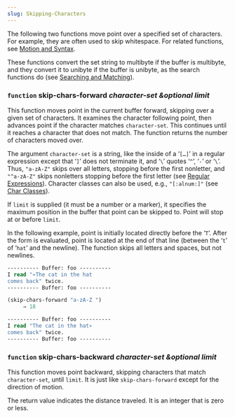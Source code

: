```yaml
---
slug: Skipping-Characters
---
```


The following two functions move point over a specified set of characters. For example, they are often used to skip whitespace. For related functions, see [Motion and Syntax](/docs/elisp/Motion-and-Syntax).

These functions convert the set string to multibyte if the buffer is multibyte, and they convert it to unibyte if the buffer is unibyte, as the search functions do (see [Searching and Matching](/docs/elisp/Searching-and-Matching)).

### <span className="tag function">`function`</span> **skip-chars-forward** *character-set \&optional limit*

This function moves point in the current buffer forward, skipping over a given set of characters. It examines the character following point, then advances point if the character matches `character-set`. This continues until it reaches a character that does not match. The function returns the number of characters moved over.

The argument `character-set` is a string, like the inside of a ‘`[…]`’ in a regular expression except that ‘`]`’ does not terminate it, and ‘`\`’ quotes ‘`^`’, ‘`-`’ or ‘`\`’. Thus, `"a-zA-Z"` skips over all letters, stopping before the first nonletter, and `"^a-zA-Z"` skips nonletters stopping before the first letter (see [Regular Expressions](/docs/elisp/Regular-Expressions)). Character classes can also be used, e.g., `"[:alnum:]"` (see [Char Classes](/docs/elisp/Char-Classes)).

If `limit` is supplied (it must be a number or a marker), it specifies the maximum position in the buffer that point can be skipped to. Point will stop at or before `limit`.

In the following example, point is initially located directly before the ‘`T`’. After the form is evaluated, point is located at the end of that line (between the ‘`t`’ of ‘`hat`’ and the newline). The function skips all letters and spaces, but not newlines.

```lisp
---------- Buffer: foo ----------
I read "∗The cat in the hat
comes back" twice.
---------- Buffer: foo ----------
```



```lisp
(skip-chars-forward "a-zA-Z ")
     ⇒ 18

---------- Buffer: foo ----------
I read "The cat in the hat∗
comes back" twice.
---------- Buffer: foo ----------
```

### <span className="tag function">`function`</span> **skip-chars-backward** *character-set \&optional limit*

This function moves point backward, skipping characters that match `character-set`, until `limit`. It is just like `skip-chars-forward` except for the direction of motion.

The return value indicates the distance traveled. It is an integer that is zero or less.
